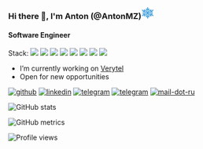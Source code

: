 ### Hi there 👋, I'm Anton (@AntonMZ)<a href='https://archiveprogram.github.com/'><img src='https://raw.githubusercontent.com/acervenky/animated-github-badges/master/assets/acbadge.gif' width='25' height='25'></a> 
#### Software Engineer

Stack:
![](https://img.shields.io/badge/Laravel-grey?style=flat&logo=laravel)
![](https://img.shields.io/badge/PHP-grey?style=flat&logo=php&logoColor=9cf)
![](https://img.shields.io/badge/Bash-black?style=for-the-badge&logo=linux)
![](https://img.shields.io/badge/Centos-grey?style=flat&logo=centos&logoColor=9cf)
![](https://img.shields.io/badge/Grafana-grey?style=flat&logo=grafana)
![](https://img.shields.io/badge/Mysql-grey?style=flat&logo=mysql&logoColor=orange)
![](https://img.shields.io/badge/Nginx-grey?style=flat&logo=nginx)
![](https://img.shields.io/badge/Bash-grey?style=flat&logo=gnu-bash)

- I’m currently working on [Verytel](https://verytel.ru) 
- Open for new opportunities


[<img src='https://cdn.jsdelivr.net/npm/simple-icons@3.0.1/icons/github.svg' alt='github' height='25'>](https://github.com/AntonMZ)  [<img src='https://cdn.jsdelivr.net/npm/simple-icons@3.0.1/icons/linkedin.svg' alt='linkedin' height='25'>](https://www.linkedin.com/in/https://www.linkedin.com/in/amzheltyshev//)  [<img src='https://cdn.jsdelivr.net/npm/simple-icons@3.0.1/icons/telegram.svg' alt='telegram' height='25'>](@AntonMZ)  [<img src='https://cdn.jsdelivr.net/npm/simple-icons@3.0.1/icons/telegram.svg' alt='telegram' height='25'>](DevChipsTips)  [<img src='https://cdn.jsdelivr.net/npm/simple-icons@3.0.1/icons/mail-dot-ru.svg' alt='mail-dot-ru' height='25'>](mgr-msc@yandex.ru)  

![GitHub stats](https://github-readme-stats.vercel.app/api?username=AntonMZ&show_icons=true)  

![GitHub metrics](https://metrics.lecoq.io/AntonMZ)  

![Profile views](https://gpvc.arturio.dev/AntonMZ)  
